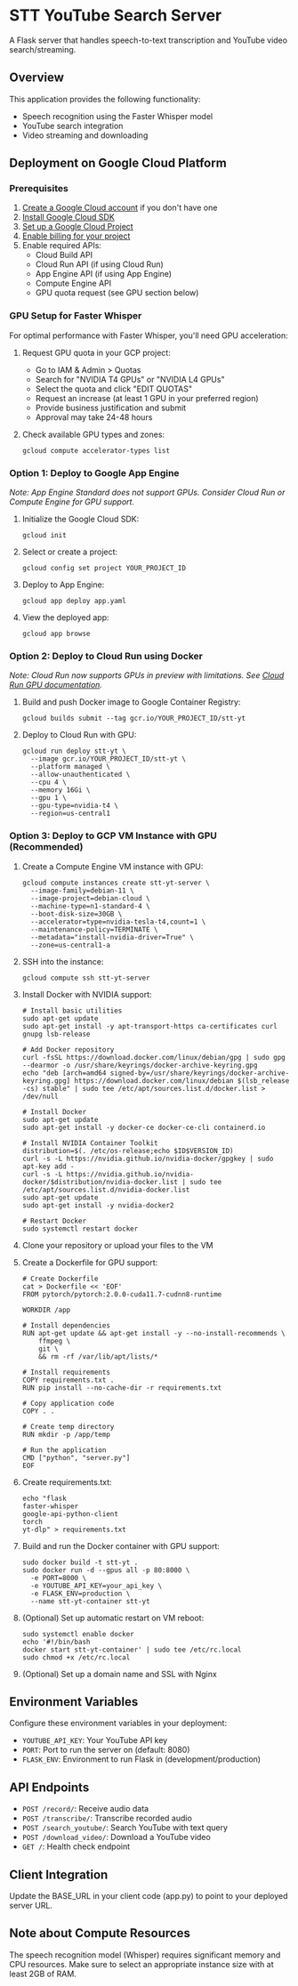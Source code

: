 # STT YouTube Search Server

A Flask server that handles speech-to-text transcription and YouTube video search/streaming.

## Overview

This application provides the following functionality:
- Speech recognition using the Faster Whisper model
- YouTube search integration
- Video streaming and downloading

## Deployment on Google Cloud Platform

### Prerequisites

1. [Create a Google Cloud account](https://cloud.google.com/) if you don't have one
2. [Install Google Cloud SDK](https://cloud.google.com/sdk/docs/install)
3. [Set up a Google Cloud Project](https://cloud.google.com/resource-manager/docs/creating-managing-projects)
4. [Enable billing for your project](https://cloud.google.com/billing/docs/how-to/modify-project)
5. Enable required APIs:
   - Cloud Build API
   - Cloud Run API (if using Cloud Run)
   - App Engine API (if using App Engine)
   - Compute Engine API
   - GPU quota request (see GPU section below)

### GPU Setup for Faster Whisper

For optimal performance with Faster Whisper, you'll need GPU acceleration:

1. Request GPU quota in your GCP project:
   - Go to IAM & Admin > Quotas
   - Search for "NVIDIA T4 GPUs" or "NVIDIA L4 GPUs"
   - Select the quota and click "EDIT QUOTAS"
   - Request an increase (at least 1 GPU in your preferred region)
   - Provide business justification and submit
   - Approval may take 24-48 hours

2. Check available GPU types and zones:
   ```
   gcloud compute accelerator-types list
   ```

### Option 1: Deploy to Google App Engine

*Note: App Engine Standard does not support GPUs. Consider Cloud Run or Compute Engine for GPU support.*

1. Initialize the Google Cloud SDK:
   ```
   gcloud init
   ```

2. Select or create a project:
   ```
   gcloud config set project YOUR_PROJECT_ID
   ```

3. Deploy to App Engine:
   ```
   gcloud app deploy app.yaml
   ```

4. View the deployed app:
   ```
   gcloud app browse
   ```

### Option 2: Deploy to Cloud Run using Docker

*Note: Cloud Run now supports GPUs in preview with limitations. See [Cloud Run GPU documentation](https://cloud.google.com/run/docs/using-gpus).*

1. Build and push Docker image to Google Container Registry:
   ```
   gcloud builds submit --tag gcr.io/YOUR_PROJECT_ID/stt-yt
   ```

2. Deploy to Cloud Run with GPU:
   ```
   gcloud run deploy stt-yt \
     --image gcr.io/YOUR_PROJECT_ID/stt-yt \
     --platform managed \
     --allow-unauthenticated \
     --cpu 4 \
     --memory 16Gi \
     --gpu 1 \
     --gpu-type=nvidia-t4 \
     --region=us-central1
   ```

### Option 3: Deploy to GCP VM Instance with GPU (Recommended)

1. Create a Compute Engine VM instance with GPU:
   ```
   gcloud compute instances create stt-yt-server \
     --image-family=debian-11 \
     --image-project=debian-cloud \
     --machine-type=n1-standard-4 \
     --boot-disk-size=30GB \
     --accelerator=type=nvidia-tesla-t4,count=1 \
     --maintenance-policy=TERMINATE \
     --metadata="install-nvidia-driver=True" \
     --zone=us-central1-a
   ```

2. SSH into the instance:
   ```
   gcloud compute ssh stt-yt-server
   ```

3. Install Docker with NVIDIA support:
   ```
   # Install basic utilities
   sudo apt-get update
   sudo apt-get install -y apt-transport-https ca-certificates curl gnupg lsb-release

   # Add Docker repository
   curl -fsSL https://download.docker.com/linux/debian/gpg | sudo gpg --dearmor -o /usr/share/keyrings/docker-archive-keyring.gpg
   echo "deb [arch=amd64 signed-by=/usr/share/keyrings/docker-archive-keyring.gpg] https://download.docker.com/linux/debian $(lsb_release -cs) stable" | sudo tee /etc/apt/sources.list.d/docker.list > /dev/null
   
   # Install Docker
   sudo apt-get update
   sudo apt-get install -y docker-ce docker-ce-cli containerd.io

   # Install NVIDIA Container Toolkit
   distribution=$(. /etc/os-release;echo $ID$VERSION_ID)
   curl -s -L https://nvidia.github.io/nvidia-docker/gpgkey | sudo apt-key add -
   curl -s -L https://nvidia.github.io/nvidia-docker/$distribution/nvidia-docker.list | sudo tee /etc/apt/sources.list.d/nvidia-docker.list
   sudo apt-get update
   sudo apt-get install -y nvidia-docker2
   
   # Restart Docker
   sudo systemctl restart docker
   ```

4. Clone your repository or upload your files to the VM

5. Create a Dockerfile for GPU support:
   ```
   # Create Dockerfile
   cat > Dockerfile << 'EOF'
   FROM pytorch/pytorch:2.0.0-cuda11.7-cudnn8-runtime

   WORKDIR /app
   
   # Install dependencies
   RUN apt-get update && apt-get install -y --no-install-recommends \
       ffmpeg \
       git \
       && rm -rf /var/lib/apt/lists/*

   # Install requirements
   COPY requirements.txt .
   RUN pip install --no-cache-dir -r requirements.txt

   # Copy application code
   COPY . .
   
   # Create temp directory
   RUN mkdir -p /app/temp
   
   # Run the application
   CMD ["python", "server.py"]
   EOF
   ```

6. Create requirements.txt:
   ```
   echo "flask
   faster-whisper
   google-api-python-client
   torch
   yt-dlp" > requirements.txt
   ```

7. Build and run the Docker container with GPU support:
   ```
   sudo docker build -t stt-yt .
   sudo docker run -d --gpus all -p 80:8000 \
     -e PORT=8000 \
     -e YOUTUBE_API_KEY=your_api_key \
     -e FLASK_ENV=production \
     --name stt-yt-container stt-yt
   ```

8. (Optional) Set up automatic restart on VM reboot:
   ```
   sudo systemctl enable docker
   echo '#!/bin/bash
   docker start stt-yt-container' | sudo tee /etc/rc.local
   sudo chmod +x /etc/rc.local
   ```

9. (Optional) Set up a domain name and SSL with Nginx

## Environment Variables

Configure these environment variables in your deployment:

- `YOUTUBE_API_KEY`: Your YouTube API key
- `PORT`: Port to run the server on (default: 8080)
- `FLASK_ENV`: Environment to run Flask in (development/production)

## API Endpoints

- `POST /record/`: Receive audio data
- `POST /transcribe/`: Transcribe recorded audio
- `POST /search_youtube/`: Search YouTube with text query
- `POST /download_video/`: Download a YouTube video
- `GET /`: Health check endpoint

## Client Integration

Update the BASE_URL in your client code (app.py) to point to your deployed server URL.

## Note about Compute Resources

The speech recognition model (Whisper) requires significant memory and CPU resources. Make sure to select an appropriate instance size with at least 2GB of RAM.